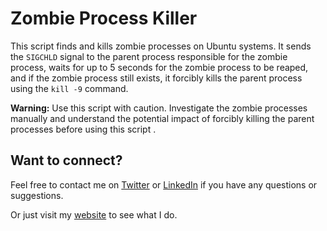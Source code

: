 # Zombie Process Killer

This script finds and kills zombie processes on Ubuntu systems. It sends the `SIGCHLD` signal to the parent process responsible for the zombie process, waits for up to 5 seconds for the zombie process to be reaped, and if the zombie process still exists, it forcibly kills the parent process using the `kill -9` command.

**Warning:** Use this script with caution. Investigate the zombie processes manually and understand the potential impact of forcibly killing the parent processes before using this script .

## Want to connect?

Feel free to contact me on [Twitter](https://twitter.com/OnlineAnto) or [LinkedIn](https://www.linkedin.com/in/anto-online) if you have any questions or suggestions.

Or just visit my [website](https://anto.online) to see what I do.
